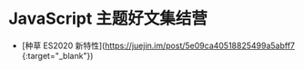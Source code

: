 # JavaScript 主题好文集结营

+ [种草 ES2020 新特性](https://juejin.im/post/5e09ca40518825499a5abff7 {:target="_blank"})